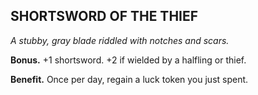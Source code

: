 ## SHORTSWORD OF THE THIEF

_A stubby, gray blade riddled with notches and scars._

**Bonus.** +1 shortsword. +2 if wielded by a halfling or thief.

**Benefit.** Once per day, regain a luck token you just spent.

